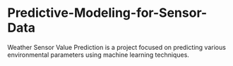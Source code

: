 # Predictive-Modeling-for-Sensor-Data
Weather Sensor Value Prediction is a project focused on predicting various environmental parameters using machine learning techniques. 
